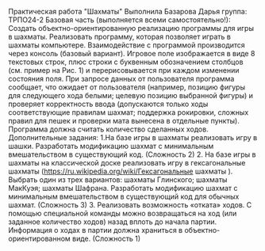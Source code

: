 Практическая работа "Шахматы" 
Выполнила Базарова Дарья
 группа: ТРПО24-2
 Базовая часть (выполняется всеми самостоятельно!):
Создать объектно-ориентированную реализацию программы для игры в шахматы.
Реализовать программу, которая позволяет играть в шахматы
компьютере.
Взаимодействие с программой производится через консоль (базовый вариант). Игровое поле изображается в виде 8 текстовых строк, плюс строки с буквенным обозначением столбцов (см. пример на Рис. 1) и перерисовывается при каждом изменении состояния поля. При запросе данных от пользователя программа сообщает, что ожидает от
пользователя (например, позицию фигуры для следующего хода белыми;
целевую
позицию выбранной фигуры) и проверяет корректность ввода (допускаются только ходы соответствующие правилам шахмат; поддержка рокировки, сложных правил для пешек и проверки мата вынесена в отдельные пункты). Программа должна считать количество сделанных ходов.
Дополнительные задания:
1.На базе игры в шахматы реализовать игру в шашки. Разработать модификацию шахмат с минимальным вмешательством в существующий код.
(Сложность 2)
2. На базе игры в шахматы на классической доске реализовать игру в гексагональные шахматы (https://ru.wikipedia.org/wiki/Гексагональные шахматы ). Выбрать один из трех вариантов: шахматы Глинского; шахматы МакКуэя; шахматы Шафрана.
Разработать модификацию шахмат с минимальным вмешательством в существующий код для обычных шахмат. (Сложность 3)
3. Реализовать возможность «отката» ходов. С помощью специальной команды можно возвращаться на ход (или заданное количество ходов) назад вплоть до начала партии. Информация о ходах в партии должна храниться в объектно-ориентированном виде. (Сложность 1)